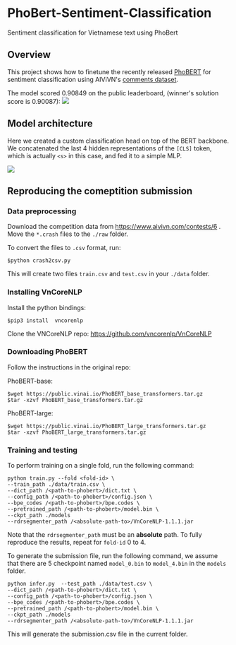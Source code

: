 # PhoBert-Sentiment-Classification
Sentiment classification for Vietnamese text using PhoBert

## Overview

This project shows how to finetune the recently released [PhoBERT](https://github.com/VinAIResearch/PhoBERT) for sentiment classification using AIViVN's [comments dataset](https://www.aivivn.com/contests/6).

The model scored 0.90849 on the public leaderboard, (winner's solution score is 0.90087):
![](https://i.imgur.com/o123cJd.png)

## Model architecture
Here we created a custom classification head on top of the BERT backbone. We concatenated the last 4 hidden representations of the ```[CLS]``` token, which is actually ```<s>``` in this case, and fed it to a simple MLP.

![](https://i.imgur.com/1bYD5dq.png)

## Reproducing the comeptition submission 

### Data preprocessing

Download the competition data from https://www.aivivn.com/contests/6 . Move the ```*.crash``` files to the ```./raw``` folder.

To convert the files to ```.csv``` format, run:

```$python crash2csv.py```

This will create two files ```train.csv``` and ```test.csv``` in your ```./data``` folder.

### Installing VnCoreNLP

Install the python bindings:

```$pip3 install  vncorenlp```

Clone the VNCoreNLP repo: https://github.com/vncorenlp/VnCoreNLP

### Downloading PhoBERT 

Follow the instructions in the original repo:

PhoBERT-base:

```
$wget https://public.vinai.io/PhoBERT_base_transformers.tar.gz
$tar -xzvf PhoBERT_base_transformers.tar.gz
```

PhoBERT-large:

```
$wget https://public.vinai.io/PhoBERT_large_transformers.tar.gz
$tar -xzvf PhoBERT_large_transformers.tar.gz
```

### Training and testing

To perform training on a single fold, run the following command:

```
python train.py --fold <fold-id> \
--train_path ./data/train.csv \
--dict_path /<path-to-phobert>/dict.txt \
--config_path /<path-to-phobert>/config.json \
--bpe_codes /<path-to-phobert>/bpe.codes \
--pretrained_path /<path-to-phobert>/model.bin \
--ckpt_path ./models
--rdrsegmenter_path /<absolute-path-to>/VnCoreNLP-1.1.1.jar 

```
Note that the ```rdrsegmenter_path``` must be an **absolute** path. To fully reproduce the results, repeat for ```fold-id``` 0 to 4.

To generate the submission file, run the following command, we assume that there are 5 checkpoint named ```model_0.bin``` to ```model_4.bin``` in the ```models``` folder.

```
python infer.py  --test_path ./data/test.csv \
--dict_path /<path-to-phobert>/dict.txt \
--config_path /<path-to-phobert>/config.json \
--bpe_codes /<path-to-phobert>/bpe.codes \
--pretrained_path /<path-to-phobert>/model.bin \
--ckpt_path ./models
--rdrsegmenter_path /<absolute-path-to>/VnCoreNLP-1.1.1.jar 

```

This will generate the submission.csv file in the current folder.